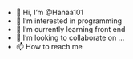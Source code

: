 - 👋 Hi, I’m @Hanaa101
- 👀 I’m interested in programming 
- 🌱 I’m currently learning front end
- 💞️ I’m looking to collaborate on ...
- 📫 How to reach me 

<!---
Hanaa101/Hanaa101 is a ✨ special ✨ repository because its `README.md` (this file) appears on your GitHub profile.
You can click the Preview link to take a look at your changes.
--->
